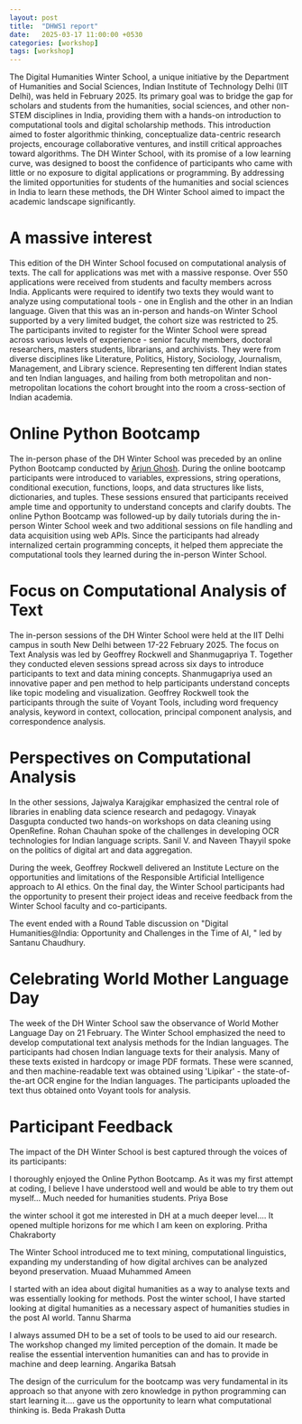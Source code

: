 ```yaml
---
layout: post
title:  "DHWS1 report"
date:   2025-03-17 11:00:00 +0530
categories: [workshop]
tags: [workshop]
---
```


The Digital Humanities Winter School, a unique initiative by the Department of Humanities and Social Sciences, Indian Institute of Technology Delhi (IIT Delhi), was held in February 2025. Its primary goal was to bridge the gap for scholars and students from the humanities, social sciences, and other non-STEM disciplines in India, providing them with a hands-on introduction to computational tools and digital scholarship methods. This introduction aimed to foster algorithmic thinking, conceptualize data-centric research projects, encourage collaborative ventures, and instill critical approaches toward algorithms. The DH Winter School, with its promise of a low learning curve, was designed to boost the confidence of participants who came with little or no exposure to digital applications or programming. By addressing the limited opportunities for students of the humanities and social sciences in India to learn these methods, the DH Winter School aimed to impact the academic landscape significantly.

# A massive interest
This edition of the DH Winter School focused on computational analysis of texts. The call for applications was met with a massive response. Over 550 applications were received from students and faculty members across India. Applicants were required to identify two texts they would want to analyze using computational tools - one in English and the other in an Indian language. Given that this was an in-person and hands-on Winter School supported by a very limited budget, the cohort size was restricted to 25. The participants invited to register for the Winter School were spread across various levels of experience - senior faculty members, doctoral researchers, masters students, librarians, and archivists. They were from diverse disciplines like Literature, Politics, History, Sociology, Journalism, Management, and Library science. Representing ten different Indian states and ten Indian languages, and hailing from both metropolitan and non-metropolitan locations the cohort brought into the room a cross-section of Indian academia.

# Online Python Bootcamp
The in-person phase of the DH Winter School was preceded by an online Python Bootcamp conducted by [Arjun Ghosh](https://web.iitd.ac.in/~arjunghosh/). During the online bootcamp participants were introduced to variables, expressions, string operations, conditional execution, functions, loops, and data structures like lists, dictionaries, and tuples. These sessions ensured that participants received ample time and opportunity to understand concepts and clarify doubts. The online Python Bootcamp was followed-up by daily tutorials during the in-person Winter School week and two additional sessions on file handling and data acquisition using web APIs. Since the participants had already internalized certain programming concepts, it helped them appreciate the computational tools they learned during the in-person Winter School.

# Focus on Computational Analysis of Text
The in-person sessions of the DH Winter School were held at the IIT Delhi campus in south New Delhi between 17-22 February 2025. The focus on Text Analysis was led by Geoffrey Rockwell and Shanmugapriya T. Together they conducted eleven sessions spread across six days to introduce participants to text and data mining concepts. Shanmugapriya used an innovative paper and pen method to help participants understand concepts like topic modeling and visualization. Geoffrey Rockwell took the participants through the suite of Voyant Tools, including word frequency analysis, keyword in context, collocation, principal component analysis, and correspondence analysis.

# Perspectives on Computational Analysis
In the other sessions, Jajwalya Karajgikar emphasized the central role of libraries in enabling data science research and pedagogy. Vinayak Dasgupta conducted two hands-on workshops on data cleaning using OpenRefine. Rohan Chauhan spoke of the challenges in developing OCR technologies for Indian language scripts. Sanil V. and Naveen Thayyil spoke on the politics of digital art and data aggregation.

During the week, Geoffrey Rockwell delivered an Institute Lecture on the opportunities and limitations of the Responsible Artificial Intelligence approach to AI ethics. On the final day, the Winter School participants had the opportunity to present their project ideas and receive feedback from the Winter School faculty and co-participants.

The event ended with a Round Table discussion on "Digital Humanities@India: Opportunity and Challenges in the Time of AI, " led by Santanu Chaudhury.

# Celebrating World Mother Language Day
The week of the DH Winter School saw the observance of World Mother Language Day on 21 February. The Winter School emphasized the need to develop computational text analysis methods for the Indian languages. The participants had chosen Indian language texts for their analysis. Many of these texts existed in hardcopy or image PDF formats. These were scanned, and then machine-readable text was obtained using 'Lipikar' - the state-of-the-art OCR engine for the Indian languages. The participants uploaded the text thus obtained onto Voyant tools for analysis.

# Participant Feedback
The impact of the DH Winter School is best captured through the voices of its participants:

I thoroughly enjoyed the Online Python Bootcamp. As it was my first attempt at coding, I believe I have understood well and would be able to try them out myself... Much needed for humanities students. 
Priya Bose

the winter school it got me interested in DH at a much deeper level.... It opened multiple horizons for me which I am keen on exploring.
Pritha Chakraborty

The Winter School introduced me to text mining, computational linguistics, expanding my understanding of how digital archives can be analyzed beyond preservation.
Muaad Muhammed Ameen

I started with an idea about digital humanities as a way to analyse texts and was essentially looking for methods. Post the winter school, I have started looking at digital humanities as a necessary aspect of humanities studies in the post AI world.
Tannu Sharma

I always assumed DH to be a set of tools to be used to aid our research. The workshop changed my limited perception of the domain. It made be realise the essential intervention humanities can and has to provide in machine and deep learning.
Angarika Batsah

The design of the curriculum for the bootcamp was very fundamental in its approach so that anyone with zero knowledge in python programming can start learning it.... gave us the opportunity to learn what computational thinking is.
Beda Prakash Dutta